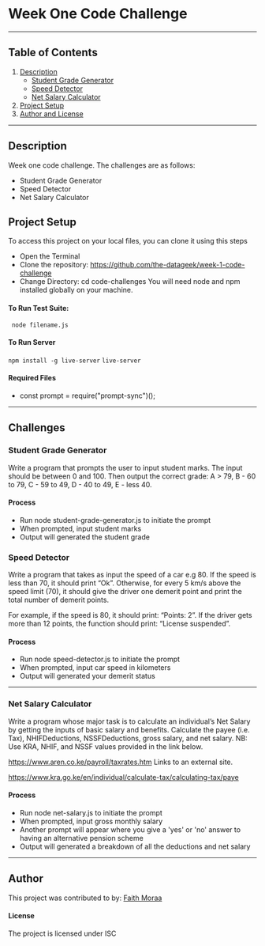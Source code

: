 # Week One Code Challenge
***
## Table of Contents
1. [Description](#description)
    - [Student Grade Generator](student-grade-generator)
    - [Speed Detector](#speed-detector)
    - [Net Salary Calculator](net-salary-calculator)
2. [Project Setup](#project-setup)
3. [Author and License](#author-and-license)

***
## Description
Week one code challenge.
The challenges are as follows:
- Student Grade Generator
- Speed Detector
- Net Salary Calculator
## Project Setup
To access this project on your local files, you can clone it using this steps
- Open the Terminal
- Clone the repository: <a>https://github.com/the-datageek/week-1-code-challenge</a>
- Change Directory: cd code-challenges
You will need node and npm installed globally on your machine.

#### To Run Test Suite:
<code> node filename.js </code>

#### To Run Server
<code>npm install -g live-server</code>
<code>live-server</code>

#### Required Files
 - const prompt = require("prompt-sync")();
***

## Challenges
### Student Grade Generator
Write a program that prompts the user to input student marks. The input should be between 0 and 100. Then output the correct grade: 
A > 79, B - 60 to 79, C -  59 to 49, D - 40 to 49, E - less 40.

#### Process
- Run node student-grade-generator.js to initiate the prompt
- When prompted, input student marks
- Output will generated the student grade


### Speed Detector
Write a program that takes as input the speed of a car e.g 80. If the speed is less than 70, it should print “Ok”. Otherwise, for every 5 km/s above the speed limit (70), it should give the driver one demerit point and print the total number of demerit points.

For example, if the speed is 80, it should print: “Points: 2”. If the driver gets more than 12 points, the function should print: “License suspended”.

#### Process
- Run node speed-detector.js to initiate the prompt
- When prompted, input car speed in kilometers
- Output will generated your demerit status

***
### Net Salary Calculator
Write a program whose major task is to calculate an individual’s Net Salary by getting the inputs of basic salary and benefits. Calculate the payee (i.e. Tax), NHIFDeductions, NSSFDeductions, gross salary, and net salary.
NB: Use KRA, NHIF, and NSSF values provided in the link below.

https://www.aren.co.ke/payroll/taxrates.htm Links to an external site.  

https://www.kra.go.ke/en/individual/calculate-tax/calculating-tax/paye

#### Process
- Run node net-salary.js to initiate the prompt
- When prompted, input gross monthly salary
- Another prompt will appear where you give a 'yes' or 'no' answer to having an alternative pension scheme
- Output will generated a breakdown of all the deductions and net salary

***

## Author 
This project was contributed to by:
    [Faith Moraa](https://github.com/the-datageek)

#### License
The project is licensed under ISC